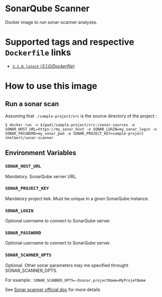 # SonarQube Scanner

Docker image to run sonar-scanner analyzes.

# Supported tags and respective `Dockerfile` links

-	[`3.1.0`, `latest` (*3.1.0/Dockerfile*)](https://github.com/sebastien-helbert/sonar-scanner/blob/3.1.0/Dockerfile)

# How to use this image

## Run a sonar scan

Assuming that `./sample-project/src` is the source directory of the project :

```console
$ docker run -v $(pwd)/sample-project/src:/sonar-sources -e SONAR_HOST_URL=https://my_sonar_host -e SONAR_LOGIN=my_sonar_login -e SONAR_PASSWORD=my_sonar_pwd -e SONAR_PROJECT_KEY=sample-project shelbert/sonar-scanner
```

## Environment Variables

### `SONAR_HOST_URL`

Mandatory. SonarQube server URL.

### `SONAR_PROJECT_KEY`

Mandatory project kek. Must be unique in a given SonarQube instance.

### `SONAR_LOGIN`

Optional username to connect to SonarQube server.

### `SONAR_PASSWORD`

Optional username to connect to SonarQube server.

### `SONAR_SCANNER_OPTS`

Optional. Other sonar parameters may me specified throught SONAR_SCANNER_OPTS.

For example : `SONAR_SCANNER_OPTS=-Dsonar.projectName=MyProjetName`

See [Sonar scanner official doc](https://docs.sonarqube.org/display/SCAN/Analyzing+with+SonarQube+Scanner) for more details
